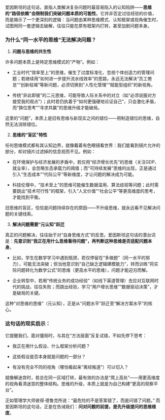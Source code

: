 爱因斯坦的这句话，直指人类解决复杂问题时最容易陷入的认知陷阱——**思维的“路径依赖”会限制我们突破问题本质的可能性**。它并非否定过往经验的价值，而是揭示了一个更深刻的逻辑：当问题由某种思维模式、认知框架或视角催生时，试图用同一套逻辑去破解，往往只能在原有框架内打转，甚至加剧问题本身。

### 为什么“同一水平的思维”无法解决问题？

1. **问题与思维的共生性**

许多问题本质上是特定思维模式的“产物”。例如：

- 工业时代“效率至上”的思维，催生了过度标准化、忽视个体创造力的管理问题；若继续用“如何进一步提升流水线效率”的思路，永远无法解决“员工倦怠”“创新枯竭”等新问题，必须切换到“人性化管理”“赋能型组织”的新视角。

- 传统“非此即彼”的二元思维，可能导致人际关系中的对立（如“必须说服对方接受我的观点”）；此时若仍执着于“如何更强硬地论证自己”，只会激化矛盾，而“换位思考”“寻求共赢”的思维升级才能破局。

这里的“问题”，本质上是旧有思维与新现实之间的错位——用制造错位的思维，自然无法消除错位。

2. **思维的“盲区”特性**

任何思维模式都有其认知边界，就像戴着有色眼镜看世界：我们能看到镜片允许的部分，却对镜片过滤掉的信息视而不见。例如：

- 在环境保护与经济发展的矛盾中，若仅用“经济增长优先”的思维（关注GDP、就业率），会忽略生态承载力的阈值；而“可持续发展”思维的出现，正是通过引入“生态成本”“代际公平”等新维度，才让问题的解决成为可能。

- 科技伦理中，“技术至上”的思维可能催生数据滥用、算法歧视等问题；此时需要跳出“技术可行性”的框架，引入“人文价值”“社会公平”等更高维度的思考，才能找到平衡。

旧思维的盲区，恰恰是问题持续存在的原因——不升级思维，就永远看不见解决问题的关键线索。

3. **解决问题需要“元认知”跃迁**

真正的问题解决，往往始于对“自身思维方式”的反思。爱因斯坦这句话的潜台词是：**先意识到“我正在用什么思维看待问题”，再判断这种思维是否适配问题本身**。

- 比如，学生在数学学习中遇到瓶颈，若仅停留在“多做题”（同一水平的努力），可能无法突破；但当他意识到“自己缺乏逻辑建模能力”，转而训练“将实际问题转化为数学公式”的思维（更高水平的思维），问题才能迎刃而解。

- 企业转型中，若用“传统业务的成功经验”（如线下渠道管理）去应对互联网时代的挑战，往往失败；而跳出经验，学习“用户增长思维”“数据驱动决策”，才是破局的关键。

这种“对思维的思维”（元认知），正是从“问题水平”跃迁至“解决方案水平”的核心。

### 这句话的现实启示：

它提醒我们，面对僵局时，与其在“方法层面”反复试错，不如先停下思考：

- 我正在用什么假设、什么框架分析问题？

- 这些假设是否本身就是问题的一部分？

- 有没有完全不同的视角（哪怕看起来“离经叛道”）可以切入？

就像解迷宫时，若总在同一区域打转，最有效的办法是“爬上高处”——用更高维度的视角看清迷宫的整体结构。思维的升级，本质上就是为自己构建“更高的观察平台”。

正如管理学大师彼得·德鲁克所说：“最危险的不是答案错了，而是问错了问题。” 而爱因斯坦的这句话，正是在告诫我们：**问对问题的前提，是先升级提问的思维维度**。